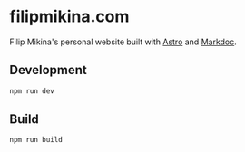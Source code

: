 # filipmikina.com

Filip Mikina's personal website built with [Astro](https://astro.build) and [Markdoc](https://markdoc.dev).

## Development

```bash
npm run dev
```

## Build

```bash
npm run build
```
